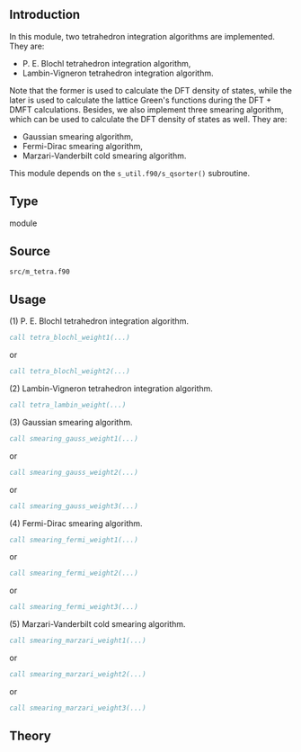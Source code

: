 ## Introduction

In this module, two tetrahedron integration algorithms are implemented. They are:

* P. E. Blochl tetrahedron integration algorithm,
* Lambin-Vigneron tetrahedron integration algorithm.

Note that the former is used to calculate the DFT density of states, while the later is used to calculate the lattice Green's functions during the DFT + DMFT calculations. Besides, we also implement three smearing algorithm, which can be used to calculate the DFT density of states as well. They are:

* Gaussian smearing algorithm,
* Fermi-Dirac smearing algorithm,
* Marzari-Vanderbilt cold smearing algorithm.

This module depends on the `s_util.f90/s_qsorter()` subroutine.

## Type

module

## Source

`src/m_tetra.f90`

## Usage

(1) P. E. Blochl tetrahedron integration algorithm.

```fortran
call tetra_blochl_weight1(...)
```

or

```fortran
call tetra_blochl_weight2(...)
```

(2) Lambin-Vigneron tetrahedron integration algorithm.

```fortran
call tetra_lambin_weight(...)
```

(3) Gaussian smearing algorithm.

```fortran
call smearing_gauss_weight1(...)
```

or

```fortran
call smearing_gauss_weight2(...)
```

or

```fortran
call smearing_gauss_weight3(...)
```

(4) Fermi-Dirac smearing algorithm.

```fortran
call smearing_fermi_weight1(...)
```

or

```fortran
call smearing_fermi_weight2(...)
```

or

```fortran
call smearing_fermi_weight3(...)
```

(5) Marzari-Vanderbilt cold smearing algorithm.

```fortran
call smearing_marzari_weight1(...)
```

or

```fortran
call smearing_marzari_weight2(...)
```

or

```fortran
call smearing_marzari_weight3(...)
```

## Theory


